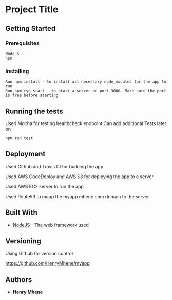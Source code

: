 # Project Title

## Getting Started

### Prerequisites

```
NodeJS
npm
```

### Installing
```
Run npm install - to install all necessary node_modules for the app to run
Run npm ryn start - to start a server on port 3000. Make sure the port is free before starting
```
## Running the tests

Used Mocha for testing healthcheck endpoint
Can add additional Tests later on
```
npm run test
```

## Deployment

Used Github and Travis CI for building the app 

Used AWS CodeDeploy and AWS S3 for deploying the app to a server 

Used AWS EC2 server to run the app

Used Route53 to mapp the myapp.mhene.com domain to the server

## Built With

* [NodeJS](https://nodejs.org/en/) - The web framework used

## Versioning

Using Github for version control

https://github.com/HenryMhene/myapp

## Authors

* **Henry Mhene**

